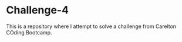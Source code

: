 # Challenge-4
This is a repository where I attempt to solve a challenge from Carelton COding Bootcamp.